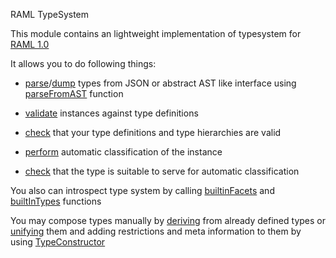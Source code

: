 RAML TypeSystem

This module contains an lightweight implementation of typesystem for [RAML 1.0](http://raml.org)

It allows you to do following things:

 * [parse](./globals.html#parse)/[dump](./globals.html#dump) types from JSON or abstract AST like interface using [parseFromAST](./globals.html#parseFromAST) function
 
 * [validate](./globals.html#validate) instances against type definitions
 
 * [check](./globals.html#validateTypeDefinition) that your type definitions and type hierarchies are valid 
 
 * [perform](./globals.html#performAC) automatic classification of the instance 
 
 * [check](./globals.html#checkACStatus) that the type is suitable to serve for automatic classification
 
You also can introspect type system by calling [builtinFacets](./globals.html#allBuiltinFacets)
and [builtInTypes](./globals.html#builtInTypes) functions

You may compose types manually by [deriving](./globals.html#derive) from already defined types or [unifying](./globals.html#unify) them 
and adding restrictions and meta information to them by using [TypeConstructor](./classes/typeconstructor.html)

